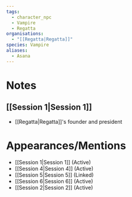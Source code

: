 ```yaml
---
tags:
  - character_npc
  - Vampire
  - Regatta
organisations:
  - "[[Regatta|Regatta]]"
species: Vampire
aliases:
  - Asana
---
```


# Notes
## [[Session 1|Session 1]]
- [[Regatta|Regatta]]'s founder and president

# Appearances/Mentions

- [[Session 1|Session 1]] (Active)
- [[Session 4|Session 4]] (Active)
- [[Session 5|Session 5]] (Linked)
- [[Session 6|Session 6]] (Active)
- [[Session 2|Session 2]] (Active)
